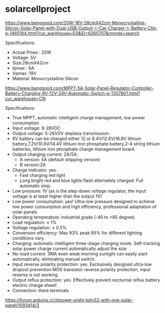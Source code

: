 # solarcellproject

https://www.banggood.com/20W-18V-28cmX42cm-Monocrystalline-Silicon-Solar-Panel-with-Dual-USB-Output-+-Car-Charger-+-Battery-Clip-p-1465164.html?cur_warehouse=ES&ID=6265707&rmmds=search

Specifications:

* Actual Pmax : 20W
* Voltage: 5V
* Size:28cmX42cm
* Ipmax : 6A
* Vpmax :18V 
* Material: Monocrystalline Silicon


https://www.banggood.com/MPPT-5A-Solar-Panel-Regulator-Controller-Battery-Charging-9V-12V-24V-Automatic-Switch-p-1307801.html?cur_warehouse=CN

Specifications:

* True MPPT, automatic intelligent charge management, low power consumption
* Input voltage: 8-28VDC
* Output voltage: 5-26VDV stepless transmission.
* 6V battery can be charged either 12 or 8.4V/12.6V/16.8V lithium battery,7.2V/10.8V/14.4V lithium iron phosphate battery,2-4 string lithium batteries, lithium iron phosphate charge management board.
* Output charging current: 2A/5A:
  * A version: 5A (default shipping version)
  * B version:2A 
* Charge indicator: yes.
  * Fast charging red light
  * Long bright red and blue lights flash alternately charged. Full automatic stop.
* Low pressure: 1V (as is the step-down voltage regulator, the input voltage is at least higher than the output 1V)
* Low power consumption: yes! Ultra-low pressure designed to achieve low power consumption and high efficiency, professional adaptation of solar panels
* Operating temperature: industrial grade (-40 to +85 degree)
* Load regulation: ± 1%
* Voltage regulation: ± 0.5%
* Conversion efficiency: Max 93% peak 95% for different lighting conditions vary.
* Charging: automatic intelligent three-stage charging mode. Self-tracking solar power charge current automatically adjust the size
* No-load current: 3MA even weak morning sunlight can easily start automatically, eliminating manual switch.
* Input reverse polarity protection: yes. Exclusively designed ultra-low dropout prevention MOS transistor reverse polarity protection, input reverse is not working.
* Output reflux protection: yes. Effectively prevent nocturnal reflux battery electric charge sheet!
* Connection: there terminals


https://forum.arduino.cc/t/power-eight-lolin32-with-one-solar-panel/1093414/3

